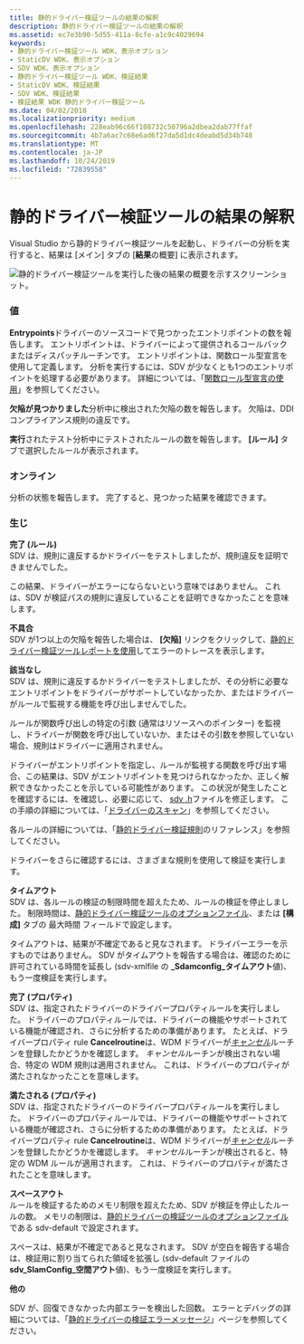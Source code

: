 ```yaml
---
title: 静的ドライバー検証ツールの結果の解釈
description: 静的ドライバー検証ツールの結果の解釈
ms.assetid: ec7e3b90-5d55-411a-8cfe-a1c9c4029694
keywords:
- 静的ドライバー検証ツール WDK、表示オプション
- StaticDV WDK、表示オプション
- SDV WDK、表示オプション
- 静的ドライバー検証ツール WDK、検証結果
- StaticDV WDK、検証結果
- SDV WDK、検証結果
- 検証結果 WDK 静的ドライバー検証ツール
ms.date: 04/02/2018
ms.localizationpriority: medium
ms.openlocfilehash: 228eab96c66f108732c50796a2dbea2dab77ffaf
ms.sourcegitcommit: 4b7a6ac7c68e6ad6f27da5d1dc4deabd5d34b748
ms.translationtype: MT
ms.contentlocale: ja-JP
ms.lasthandoff: 10/24/2019
ms.locfileid: "72839558"
---
```

# <a name="interpreting-static-driver-verifier-results"></a>静的ドライバー検証ツールの結果の解釈


Visual Studio から静的ドライバー検証ツールを起動し、ドライバーの分析を実行すると、結果は [メイン] タブの [**結果**の概要] に表示されます。

![静的ドライバー検証ツールを実行した後の結果の概要を示すスクリーンショット。](images/sdv-results-vs.png)

### <a name="span-idstatisticsspanspan-idstatisticsspanspan-idstatisticsspanstatistics"></a><span id="Statistics"></span><span id="statistics"></span><span id="STATISTICS"></span>値

**Entrypoints**ドライバーのソースコードで見つかったエントリポイントの数を報告します。 エントリポイントは、ドライバーによって提供されるコールバックまたはディスパッチルーチンです。 エントリポイントは、関数ロール型宣言を使用して定義します。 分析を実行するには、SDV が少なくとも1つのエントリポイントを処理する必要があります。 詳細については、「[関数ロール型宣言の使用](using-function-role-type-declarations.md)」を参照してください。

**欠陥が見つかりました**分析中に検出された欠陥の数を報告します。 欠陥は、DDI コンプライアンス規則の違反です。

**実行**されたテスト分析中にテストされたルールの数を報告します。 **[ルール]** タブで選択したルールが表示されます。

### <a name="span-idstatusspanspan-idstatusspanspan-idstatusspanstatus"></a><span id="Status"></span><span id="status"></span><span id="STATUS"></span>オンライン

分析の状態を報告します。 完了すると、見つかった結果を確認できます。

### <a name="span-idresultsspanspan-idresultsspanspan-idresultsspanresults"></a><span id="Results"></span><span id="results"></span><span id="RESULTS"></span>生じ

<span id="Completed__Rule_"></span><span id="completed__rule_"></span><span id="COMPLETED__RULE_"></span>**完了 (ルール)**  
SDV は、規則に違反するかドライバーをテストしましたが、規則違反を証明できませんでした。

この結果、ドライバーがエラーにならないという意味ではありません。 これは、SDV が検証パスの規則に違反していることを証明できなかったことを意味します。

<span id="Defect"></span><span id="defect"></span><span id="DEFECT"></span>**不具合**  
SDV が1つ以上の欠陥を報告した場合は、 **[欠陥]** リンクをクリックして、[静的ドライバー検証ツールレポートを使用](using-the-static-driver-verifier-report.md)してエラーのトレースを表示します。

<span id="Not_Applicable"></span><span id="not_applicable"></span><span id="NOT_APPLICABLE"></span>**該当なし**  
SDV は、規則に違反するかドライバーをテストしましたが、その分析に必要なエントリポイントをドライバーがサポートしていなかったか、またはドライバーがルールで監視する機能を呼び出しませんでした。

ルールが関数呼び出しの特定の引数 (通常はリソースへのポインター) を監視し、ドライバーが関数を呼び出していないか、またはその引数を参照していない場合、規則はドライバーに適用されません。

ドライバーがエントリポイントを指定し、ルールが監視する関数を呼び出す場合、この結果は、SDV がエントリポイントを見つけられなかったか、正しく解釈できなかったことを示している可能性があります。 この状況が発生したことを確認するには、を確認し、必要に応じて、 [sdv .h](sdv-map-h.md)ファイルを修正します。 この手順の詳細については、「[ドライバーのスキャン](scanning-the-driver.md)」を参照してください。

各ルールの詳細については、「[静的ドライバー検証規則](https://docs.microsoft.com/windows-hardware/drivers/ddi/index)のリファレンス」を参照してください。

ドライバーをさらに確認するには、さまざまな規則を使用して検証を実行します。

<span id="Timeouts"></span><span id="timeouts"></span><span id="TIMEOUTS"></span>**タイムアウト**  
SDV は、各ルールの検証の制限時間を超えたため、ルールの検証を停止しました。 制限時間は、[静的ドライバー検証ツールのオプションファイル](static-driver-verifier-options-file.md)、または **[構成]** タブの 最大時間 フィールドで設定します。

タイムアウトは、結果が不確定であると見なされます。 ドライバーエラーを示すものではありません。 SDV がタイムアウトを報告する場合は、確認のために許可されている時間を延長し (sdv-xmlfile の **\_Sdamconfig\_タイムアウト**値)、もう一度検証を実行します。

<span id="Completed__Property_"></span><span id="completed__property_"></span><span id="COMPLETED__PROPERTY_"></span>**完了 (プロパティ)**  
SDV は、指定されたドライバーのドライバープロパティルールを実行しました。 ドライバーのプロパティルールでは、ドライバーの機能やサポートされている機能が確認され、さらに分析するための準備があります。 たとえば、ドライバープロパティ rule **Cancelroutine**は、WDM ドライバーが[*キャンセル*](https://docs.microsoft.com/windows-hardware/drivers/ddi/wdm/nc-wdm-driver_cancel)ルーチンを登録したかどうかを確認します。 *キャンセル*ルーチンが検出されない場合、特定の WDM 規則は適用されません。 これは、ドライバーのプロパティが満たされなかったことを意味します。

<span id="Satisfied__Property_"></span><span id="satisfied__property_"></span><span id="SATISFIED__PROPERTY_"></span>**満たされる (プロパティ)**  
SDV は、指定されたドライバーのドライバープロパティルールを実行しました。 ドライバーのプロパティルールでは、ドライバーの機能やサポートされている機能が確認され、さらに分析するための準備があります。 たとえば、ドライバープロパティ rule **Cancelroutine**は、WDM ドライバーが[*キャンセル*](https://docs.microsoft.com/windows-hardware/drivers/ddi/wdm/nc-wdm-driver_cancel)ルーチンを登録したかどうかを確認します。 *キャンセル*ルーチンが検出されると、特定の WDM ルールが適用されます。 これは、ドライバーのプロパティが満たされたことを意味します。

<span id="Spaceouts"></span><span id="spaceouts"></span><span id="SPACEOUTS"></span>**スペースアウト**  
ルールを検証するためのメモリ制限を超えたため、SDV が検証を停止したルールの数。 メモリの制限は、[静的ドライバーの検証ツールのオプションファイル](static-driver-verifier-options-file.md)である sdv-default で設定されます。

スペースは、結果が不確定であると見なされます。 SDV が空白を報告する場合は、検証用に割り当てられた領域を拡張し (sdv-default ファイルの**sdv\_SlamConfig\_空間アウト**値)、もう一度検証を実行します。

<span id="Other"></span><span id="other"></span><span id="OTHER"></span>**他の**  

SDV が、回復できなかった内部エラーを検出した回数。  エラーとデバッグの詳細については、「[静的ドライバーの検証エラーメッセージ](https://docs.microsoft.com/windows-hardware/drivers/devtest/static-driver-verifier-error-messages)」ページを参照してください。

 

 






